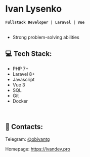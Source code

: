 
<h1>Ivan Lysenko</h1>
<strong><code>Fullstack Developer | Laravel | Vue</code></strong><br><br>
<ul>
  <li> Strong problem-solving abilities </li>
</ul>

<h2 class="markdown-body">💻 Tech Stack:</h2>
<ul>
  <li> PHP 7+ </li>
  <li> Laravel 8+ </li>
  <li> Javascript </li>
  <li> Vue 3 </li>
  <li> SQL </li>
  <li> Git </li>
  <li> Docker </li>
</ul>




<br>
<h2>🌌 Contacts:</h2>
<p></p>Telegram: <a href="https://t.me/@obivantg">@obivantg</a></p>
<p>Homepage: <a href="https://ivandev.pro">https://ivandev.pro</a></p>
